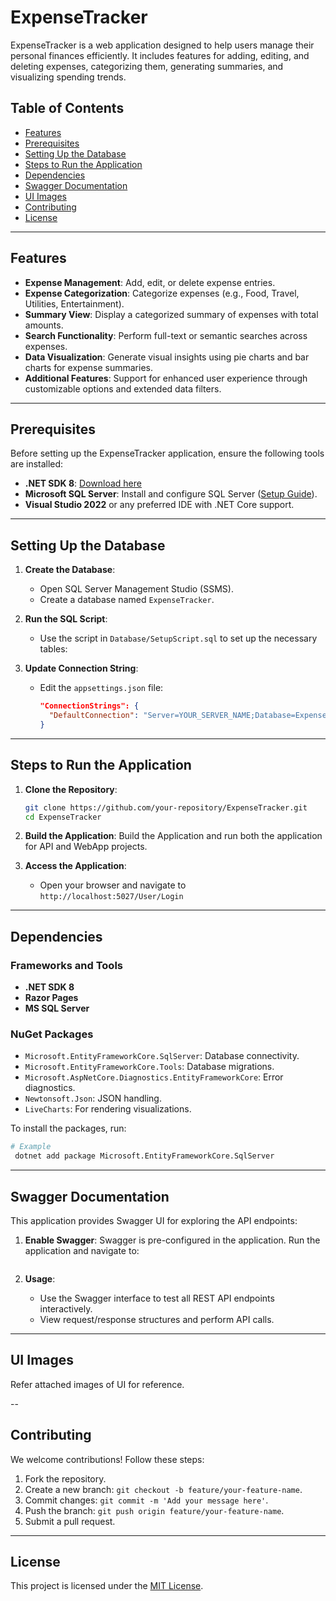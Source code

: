 # ExpenseTracker

ExpenseTracker is a web application designed to help users manage their personal finances efficiently. It includes features for adding, editing, and deleting expenses, categorizing them, generating summaries, and visualizing spending trends.

## Table of Contents

- [Features](#features)
- [Prerequisites](#prerequisites)
- [Setting Up the Database](#setting-up-the-database)
- [Steps to Run the Application](#steps-to-run-the-application)
- [Dependencies](#dependencies)
- [Swagger Documentation](#swagger-documentation)
- [UI Images](#attaching-images-in-the-ui)
- [Contributing](#contributing)
- [License](#license)

---

## Features

- **Expense Management**: Add, edit, or delete expense entries.
- **Expense Categorization**: Categorize expenses (e.g., Food, Travel, Utilities, Entertainment).
- **Summary View**: Display a categorized summary of expenses with total amounts.
- **Search Functionality**: Perform full-text or semantic searches across expenses.
- **Data Visualization**: Generate visual insights using pie charts and bar charts for expense summaries.
- **Additional Features**: Support for enhanced user experience through customizable options and extended data filters.

---

## Prerequisites

Before setting up the ExpenseTracker application, ensure the following tools are installed:

- **.NET SDK 8**: [Download here](https://dotnet.microsoft.com/download/dotnet/8.0)
- **Microsoft SQL Server**: Install and configure SQL Server ([Setup Guide](https://www.microsoft.com/en-us/sql-server/sql-server-downloads)).
- **Visual Studio 2022** or any preferred IDE with .NET Core support.

---

## Setting Up the Database

1. **Create the Database**:
   - Open SQL Server Management Studio (SSMS).
   - Create a database named `ExpenseTracker`.

2. **Run the SQL Script**:
   - Use the script in `Database/SetupScript.sql` to set up the necessary tables:
     
3. **Update Connection String**:
   - Edit the `appsettings.json` file:
     ```json
     "ConnectionStrings": {
       "DefaultConnection": "Server=YOUR_SERVER_NAME;Database=ExpenseTrackerDB;Trusted_Connection=True;"
     }
     ```

---

## Steps to Run the Application

1. **Clone the Repository**:
   ```bash
   git clone https://github.com/your-repository/ExpenseTracker.git
   cd ExpenseTracker
   ```

2. **Build the Application**: Build the Application and run both the application for API and WebApp projects. 

3. **Access the Application**:
   - Open your browser and navigate to `http://localhost:5027/User/Login`

---

## Dependencies

### Frameworks and Tools
- **.NET SDK 8**
- **Razor Pages**
- **MS SQL Server**

### NuGet Packages
- `Microsoft.EntityFrameworkCore.SqlServer`: Database connectivity.
- `Microsoft.EntityFrameworkCore.Tools`: Database migrations.
- `Microsoft.AspNetCore.Diagnostics.EntityFrameworkCore`: Error diagnostics.
- `Newtonsoft.Json`: JSON handling.
- `LiveCharts`: For rendering visualizations.

To install the packages, run:
```bash
# Example
 dotnet add package Microsoft.EntityFrameworkCore.SqlServer
```

---

## Swagger Documentation

This application provides Swagger UI for exploring the API endpoints:

1. **Enable Swagger**:
   Swagger is pre-configured in the application. Run the application and navigate to:
   ``` http://localhost:5138/swagger/index.html
   ```

2. **Usage**:
   - Use the Swagger interface to test all REST API endpoints interactively.
   - View request/response structures and perform API calls.

---

## UI Images

Refer attached images of UI for reference.

--

## Contributing

We welcome contributions! Follow these steps:

1. Fork the repository.
2. Create a new branch: `git checkout -b feature/your-feature-name`.
3. Commit changes: `git commit -m 'Add your message here'`.
4. Push the branch: `git push origin feature/your-feature-name`.
5. Submit a pull request.

---

## License

This project is licensed under the [MIT License](LICENSE).
